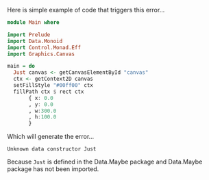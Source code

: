 Here is simple example of code that triggers this error...

```purescript
module Main where

import Prelude
import Data.Monoid
import Control.Monad.Eff
import Graphics.Canvas

main = do          
  Just canvas <- getCanvasElementById "canvas"
  ctx <- getContext2D canvas
  setFillStyle "#00ff00" ctx
  fillPath ctx $ rect ctx
       { x: 0.0
       , y: 0.0
       , w:300.0
       , h:100.0
       }
```

Which will generate the error...

```
Unknown data constructor Just
```

Because `Just` is defined in the Data.Maybe package and Data.Maybe package has not been imported.